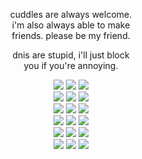 <div align="center">
  <div>
    <p>cuddles are always welcome.<br>
      i'm also always able to make<br>
      friends. please be my friend.</p>
    <p>dnis are stupid, i'll just block<br>
      you if you're annoying.</p>
  </div>
  <div>
    <img src="https://files.catbox.moe/62zqxi.png"> <img src="https://files.catbox.moe/6mhvtu.gif"> <img src="https://files.catbox.moe/n9jz5x.gif"><br>
    <img src="https://files.catbox.moe/vf5y2o.gif"> <img src="https://files.catbox.moe/3fqrf6.png"> <img src="https://files.catbox.moe/ziwy0b.gif"><br>
    <img src="https://files.catbox.moe/2vgn3k.png"> <img src="https://files.catbox.moe/3q5kl2.jpg"> <img src="https://files.catbox.moe/2aulof.gif"><br>
    <img src="https://files.catbox.moe/bbev4g.gif"> <img src="https://files.catbox.moe/usfrsz.gif"> <img src="https://files.catbox.moe/n801fj.gif"><br>
    <img src="https://files.catbox.moe/rjv55f.png"> <img src="https://files.catbox.moe/1fbomo.gif"> <img src="https://files.catbox.moe/ixpo4e.png"><br>
    <img src="https://files.catbox.moe/osbvoy.png"> <img src="https://files.catbox.moe/mgni0f.gif"> <img src="https://files.catbox.moe/2nyj9x.png">
  </div>
</div>
